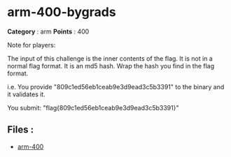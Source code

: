 # arm-400-bygrads

**Category** : arm
**Points** : 400

Note for players:

The input of this challenge is the inner contents of the flag. It is not in a normal flag format. It is an md5 hash. Wrap the hash you find in the flag format.

i.e. You provide "809c1ed56eb1ceab9e3d9ead3c5b3391" to the binary and it validates it.

You submit: "flag{809c1ed56eb1ceab9e3d9ead3c5b3391}"


## Files : 
 - [arm-400](./arm-400)


